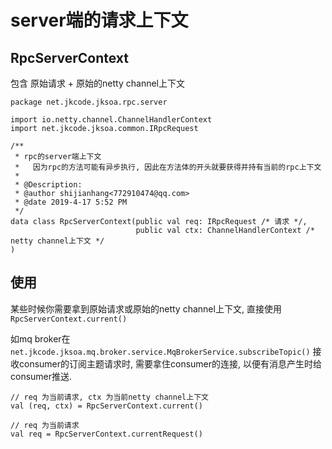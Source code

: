 # server端的请求上下文

## RpcServerContext

包含 原始请求 + 原始的netty channel上下文

```
package net.jkcode.jksoa.rpc.server

import io.netty.channel.ChannelHandlerContext
import net.jkcode.jksoa.common.IRpcRequest

/**
 * rpc的server端上下文
 *   因为rpc的方法可能有异步执行, 因此在方法体的开头就要获得并持有当前的rpc上下文
 *
 * @Description:
 * @author shijianhang<772910474@qq.com>
 * @date 2019-4-17 5:52 PM
 */
data class RpcServerContext(public val req: IRpcRequest /* 请求 */,
                            public val ctx: ChannelHandlerContext /* netty channel上下文 */
)
```

## 使用

某些时候你需要拿到原始请求或原始的netty channel上下文, 直接使用 `RpcServerContext.current()`

如mq broker在`net.jkcode.jksoa.mq.broker.service.MqBrokerService.subscribeTopic()` 接收consumer的订阅主题请求时, 需要拿住consumer的连接, 以便有消息产生时给consumer推送.

```
// req 为当前请求, ctx 为当前netty channel上下文
val (req, ctx) = RpcServerContext.current()

// req 为当前请求
val req = RpcServerContext.currentRequest()
```
